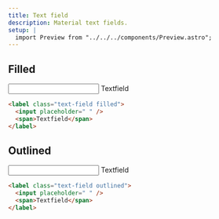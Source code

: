 ```yaml
---
title: Text field
description: Material text fields.
setup: |
  import Preview from "../../../components/Preview.astro";
---
```


## Filled

<Preview>
<label class="text-field filled">
  <input placeholder=" ">
  <span>Textfield</span>
</label>
</Preview>

```html
<label class="text-field filled">
  <input placeholder=" " />
  <span>Textfield</span>
</label>
```

## Outlined

<Preview>
<label class="text-field outlined">
  <input placeholder=" ">
  <span>Textfield</span>
</label>
</Preview>

```html
<label class="text-field outlined">
  <input placeholder=" " />
  <span>Textfield</span>
</label>
```
